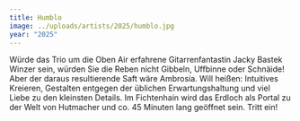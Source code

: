 ```yaml
---
title: Humblo
image: ../uploads/artists/2025/humblo.jpg
year: "2025"
---
```

Würde das Trio um die Oben Air erfahrene Gitarrenfantastin
Jacky Bastek Winzer sein, würden Sie die Reben nicht Gibbeln,
Uffbinne oder Schnäide! Aber der daraus resultierende
Saft wäre Ambrosia. Will heißen: Intuitives Kreieren, Gestalten
entgegen der üblichen Erwartungshaltung und viel Liebe
zu den kleinsten Details. Im Fichtenhain wird das Erdloch als
Portal zu der Welt von Hutmacher und co. 45 Minuten lang
geöffnet sein. Tritt ein!
